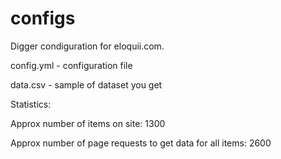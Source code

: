 # configs
Digger condiguration for eloquii.com.

config.yml - configuration file

data.csv - sample of dataset you get

Statistics:

Approx number of items on site: 1300

Approx number of page requests to get data for all items: 2600
